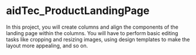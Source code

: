 # aidTec_ProductLandingPage
In this project, you will create columns and align the components of the landing page within the columns. You will have to perform basic editing tasks like cropping and resizing images, using design templates to make the layout more appealing, and so on.

